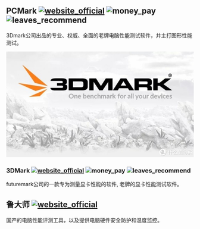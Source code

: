 ## PCMark [![website_official](https://gitbook07.oss-cn-hangzhou.aliyuncs.com/website_official.svg)](https://www.3dmark.com/) ![money_pay](https://gitbook07.oss-cn-hangzhou.aliyuncs.com/money_pay.svg) ![leaves_recommend](https://gitbook07.oss-cn-hangzhou.aliyuncs.com/leaves_rec.svg)

3Dmark公司出品的专业、权威、全面的老牌电脑性能测试软件，并主打图形性能测试。

![img](../../../.gitbook/assets/z-system-eva-3dmark.png)

### 3DMark [![website_official](https://gitbook07.oss-cn-hangzhou.aliyuncs.com/website_official.svg)](https://www.3dmark.com/) ![money_pay](https://gitbook07.oss-cn-hangzhou.aliyuncs.com/money_pay.svg) ![leaves_recommend](https://gitbook07.oss-cn-hangzhou.aliyuncs.com/leaves_rec.svg)

futuremark公司的一款专为测量显卡性能的软件, 老牌的显卡性能测试软件。

## 鲁大师 [![website_official](https://gitbook07.oss-cn-hangzhou.aliyuncs.com/website_official.svg)](https://www.ludashi.com/) 

国产的电脑性能评测工具，以及提供电脑硬件安全防护和温度监控。


